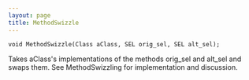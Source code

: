 ```yaml
---
layout: page
title: MethodSwizzle
---
```


    void MethodSwizzle(Class aClass, SEL orig_sel, SEL alt_sel);

Takes     aClass's implementations of the methods     orig_sel and     alt_sel and swaps them.  See MethodSwizzling for implementation and discussion.


